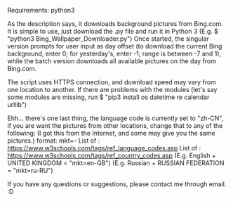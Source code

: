 Requirements: python3

As the description says, it downloads background pictures from Bing.com.
It is simple to use, just download the .py file and run it in Python 3 (E.g. $ "python3 Bing_Wallpaper_Downloader.py")
Once started, the singular version prompts for user input as day offset (to download the current Bing background, enter 0; for yesterday's, enter -1; range is between -7 and 1), while the batch version downloads all available pictures on the day from Bing.com.

The script uses HTTPS connection, and download speed may vary from one location to another.
If there are problems with the modules (let's say some modules are missing, run $ "pip3 install os datetime re calendar urllib")

Ehh... there's one last thing, the language code is currently set to "zh-CN", if you are want the pictures from other locations, 
change that to any of the following: 
(I got this from the Internet, and some may give you the same pictures.)
format: mkt=<Language Code>-<Country Code>
List of <Language Code>: https://www.w3schools.com/tags/ref_language_codes.asp
List of <Country Code>: https://www.w3schools.com/tags/ref_country_codes.asp
(E.g. English + UNITED KINGDOM = "mkt=en-GB") (E.g. Russian + RUSSIAN FEDERATION = "mkt=ru-RU")

If you have any questions or suggestions, please contact me through email.    :D
